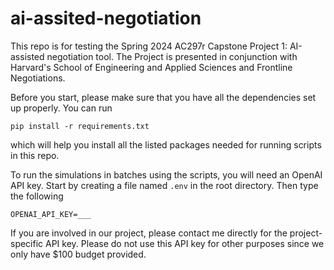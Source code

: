 # ai-assited-negotiation
This repo is for testing the Spring 2024 AC297r Capstone Project 1: AI-assisted negotiation tool. The Project is presented in conjunction with Harvard's School of Engineering and Applied Sciences and Frontline Negotiations. 

Before you start, please make sure that you have all the dependencies set up properly. You can run 
```
pip install -r requirements.txt
```
which will help you install all the listed packages needed for running scripts in this repo.


To run the simulations in batches using the scripts, you will need an OpenAI API key. Start by creating a file named `.env` in the root directory. Then type the following
```
OPENAI_API_KEY=___
```
If you are involved in our project, please contact me directly for the project-specific API key. Please do not use this API key for other purposes since we only have $100 budget provided.